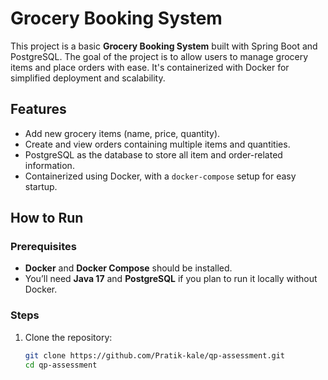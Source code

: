 # Grocery Booking System

This project is a basic **Grocery Booking System** built with Spring Boot and PostgreSQL. The goal of the project is to allow users to manage grocery items and place orders with ease. It's containerized with Docker for simplified deployment and scalability.

## Features
- Add new grocery items (name, price, quantity).
- Create and view orders containing multiple items and quantities.
- PostgreSQL as the database to store all item and order-related information.
- Containerized using Docker, with a `docker-compose` setup for easy startup.

## How to Run
### Prerequisites
- **Docker** and **Docker Compose** should be installed.
- You’ll need **Java 17** and **PostgreSQL** if you plan to run it locally without Docker.

### Steps
1. Clone the repository:
   ```bash
   git clone https://github.com/Pratik-kale/qp-assessment.git
   cd qp-assessment
